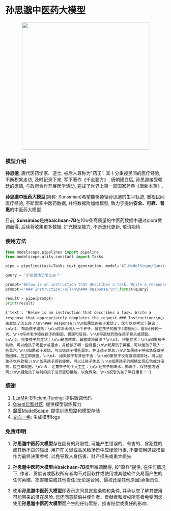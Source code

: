# 孙思邈中医药大模型

<div align=center><img width = '400' height ='400' src ="https://github.com/thomas-yanxin/Sunsimiao/blob/master/image/sunsimiao.png"/></div>  

### 模型介绍

**孙思邈**, 唐代医药学家、道士, 被后人尊称为"药王". 其十分重视民间的医疗经验, 不断积累走访, 及时记录下来, 写下著作《千金要方》. 唐朝建立后, 孙思邈接受朝廷的邀请, 与政府合作开展医学活动, 完成了世界上第一部国家药典《唐新本草》.  

**孙思邈中医药大模型**(简称: Sunsimiao)希望能够遵循孙思邈的生平轨迹, 重视民间医疗经验, 不断累积中医药数据, 并将数据附加给模型, 致力于提供**安全、可靠、普惠**的中医药大模型.

目前, **Sunsimiao**是由**baichuan-7B**在10w条高质量的中医药数据中通过qlora微调而得, 后续将收集更多数据, 扩充模型能力, 不断迭代更新, 敬请期待.

### 使用方法

```Python
from modelscope.pipelines import pipeline
from modelscope.utils.constant import Tasks

pipe = pipeline(task=Tasks.text_generation, model='AI-ModelScope/Sunsimiao', model_revision='v1.0.0')

query = '小孩发烧了怎么办？'

prompt="Below is an instruction that describes a task. Write a response that appropriately completes the request."
prompt+="### Instruction:\n{}\n\n### Response:\n".format(query)

result = pipe(prompt)
print(result)
```

```
{'text': 'Below is an instruction that describes a task. Write a response that appropriately completes the request.### Instruction:\n小孩发烧了怎么办？\n\n### Response:\n\n如果您的孩子发烧了，您可以参考以下建议：\n\n1. 帮助孩子退热：\n\n将冷水倒入一个杯子，放在孩子的腋下(或额头)，每5分钟转一次。\n\n将冰毛巾擦在孩子的胸部、颈部和后背。\n\n将退烧药放在孩子额头或颈部。\n\n2. 检查孩子的症状：\n\n是否咳嗽、鼻塞或流鼻涕？\n\n3. 根据症状：\n\n如果孩子咳嗽，可以给孩子喝些水或温水，并给孩子喝一些蜂蜜;\n\n如果孩子鼻塞，可以给孩子吸入一些蒸汽;\n\n如果孩子发烧，可以给孩子喂些温水，并让孩子休息;\n\n如果孩子呼吸急促或呼吸困难，应立即就医。\n\n4. 如果孩子有其他不适：\n\n如果孩子没有食欲或呕吐，可以给孩子吃些软餐;\n\n如果孩子感到疲倦，可以让孩子休息;\n\n如果孩子的眼睛出现红色或分泌物，应立即就医。\n\n5. 注意孩子的个人卫生：\n\n让孩子勤喝水，勤洗手，保持室内通风;\n\n避免孩子与别的孩子进行密切接触，以免传染。\n\n祝您的孩子早日康复！'}
```

### 感谢

1. [LLaMA-Efficient-Tuning](https://github.com/hiyouga/LLaMA-Efficient-Tuning): 提供微调代码
2. [OpenI启智社区](https://openi.pcl.ac.cn/): 提供模型训练算力
3. [魔搭ModelScope](https://modelscope.cn/home): 提供训练思路和模型存储
4. [文心一格](https://yige.baidu.com/): 生成模型logo

### 免责申明

1. **孙思邈中医药大模型**存在固有的局限性, 可能产生错误的、有害的、冒犯性的或其他不良的输出. 用户在关键或高风险场景中应谨慎行事, 不要使用这些模型作为最终决策参考, 以免导致人身伤害、财产损失或重大损失. 

2. **孙思邈中医药大模型**由**baichuan-7B**模型微调而得, 按"原样"提供, 在任何情况下, 作者、贡献者或版权所有者均不对因软件或使用或其他软件交易而产生的任何索赔、损害赔偿或其他责任(无论是合同、侵权还是其他原因)承担责任.

3. 使用**孙思邈中医药大模型**即表示您同意这些条款和条件, 并承认您了解其使用可能带来的潜在风险. 您还同意赔偿并使作者、贡献者和版权所有者免受因您使用**孙思邈中医药大模型**而产生的任何索赔、损害赔偿或责任的影响.
